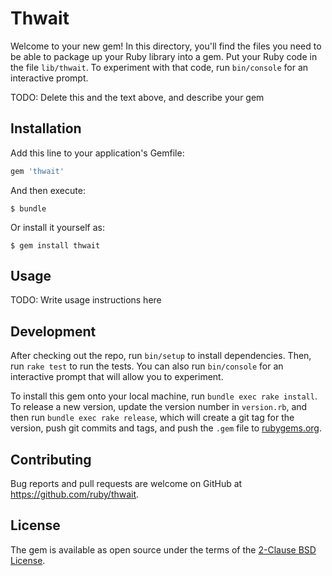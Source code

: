 # Thwait

Welcome to your new gem! In this directory, you'll find the files you need to be able to package up your Ruby library into a gem. Put your Ruby code in the file `lib/thwait`. To experiment with that code, run `bin/console` for an interactive prompt.

TODO: Delete this and the text above, and describe your gem

## Installation

Add this line to your application's Gemfile:

```ruby
gem 'thwait'
```

And then execute:

    $ bundle

Or install it yourself as:

    $ gem install thwait

## Usage

TODO: Write usage instructions here

## Development

After checking out the repo, run `bin/setup` to install dependencies. Then, run `rake test` to run the tests. You can also run `bin/console` for an interactive prompt that will allow you to experiment.

To install this gem onto your local machine, run `bundle exec rake install`. To release a new version, update the version number in `version.rb`, and then run `bundle exec rake release`, which will create a git tag for the version, push git commits and tags, and push the `.gem` file to [rubygems.org](https://rubygems.org).

## Contributing

Bug reports and pull requests are welcome on GitHub at https://github.com/ruby/thwait.

## License

The gem is available as open source under the terms of the [2-Clause BSD License](https://opensource.org/licenses/BSD-2-Clause).
